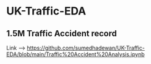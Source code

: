 # UK-Traffic-EDA
## 1.5M Traffic Accident record

Link --> https://github.com/sumedhadewan/UK-Traffic-EDA/blob/main/Traffic%20Accident%20Analysis.ipynb
